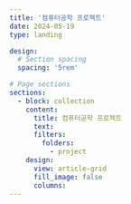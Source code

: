 ```yaml
---
title: '컴퓨터공학 프로젝트'
date: 2024-05-19
type: landing

design:
  # Section spacing
  spacing: '5rem'

# Page sections
sections:
  - block: collection
    content:
      title: 컴퓨터공학 프로젝트
      text: 
      filters:
        folders:
          - project
    design:
      view: article-grid
      fill_image: false
      columns: 
---
```

